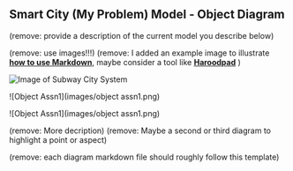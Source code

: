 ## Smart City (My Problem) Model - Object Diagram

(remove: provide a description of the current model you describe below)

(remove: use images!!!)
(remove: I added an example image to illustrate [**how to use Markdown**](https://guides.github.com/features/mastering-markdown/), maybe consider a tool like [**Haroodpad**](http://pad.haroopress.com/user.html) )

![Image of Subway City System](images/subway_model.png)

![Object Assn1](images/object assn1.png)

![Object Assn1](images/object assn1.png)

(remove: More decription)
(remove: Maybe a second or third diagram to highlight a point or aspect)

(remove: each diagram markdown file should roughly follow this template)
